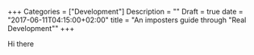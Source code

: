 +++
Categories = ["Development"]
Description = ""
Draft = true
date = "2017-06-11T04:15:00+02:00"
title = "An imposters guide through \"Real Development\""
+++

Hi there